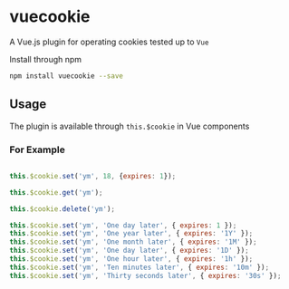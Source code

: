 # vuecookie

A Vue.js plugin for operating cookies tested up to ```Vue```

Install through npm

``` bash
npm install vuecookie --save
```

## Usage

The plugin is available through ```this.$cookie``` in Vue components

### For Example
``` javascript

this.$cookie.set('ym', 18, {expires: 1});

this.$cookie.get('ym');

this.$cookie.delete('ym');

this.$cookie.set('ym', 'One day later', { expires: 1 });
this.$cookie.set('ym', 'One year later', { expires: '1Y' });
this.$cookie.set('ym', 'One month later', { expires: '1M' });
this.$cookie.set('ym', 'One day later', { expires: '1D' });
this.$cookie.set('ym', 'One hour later', { expires: '1h' });
this.$cookie.set('ym', 'Ten minutes later', { expires: '10m' });
this.$cookie.set('ym', 'Thirty seconds later', { expires: '30s' });

```